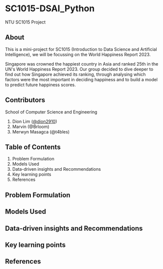 # SC1015-DSAI_Python
NTU SC1015 Project

## About
This is a mini-project for SC1015 (Introduction to Data Science and Artificial Intelligence), we will be focussing on the World Happiness Report 2023.

Singapore was crowned the happiest country in Asia and ranked 25th in the UN's World Happiness Report 2023. Our group decided to dive deeper to find out how Singapore achieved its ranking, through analysing which factors were the most important in deciding happiness and to build a model to predict future happiness scores.

## Contributors

School of Computer Science and Engineering

1. Dion Lim ([@dion2910](https://github.com/dion2910))
2. Marvin (@Brloom)
3. Merwyn Masagca (@t4bles)

## Table of Contents
1. Problem Formulation
2. Models Used
3. Data-driven insights and Recommendations
4. Key learning points
5. References

## Problem Formulation

## Models Used

## Data-driven insights and Recommendations

## Key learning points

## References
